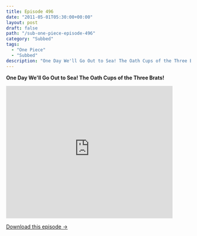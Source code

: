 ```yaml
---
title: Episode 496
date: "2011-05-01T05:30:00+00:00"
layout: post
draft: false
path: "/sub-one-piece-episode-496"
category: "Subbed"
tags:
  - "One Piece"
  - "Subbed"
description: "One Day We'll Go Out to Sea! The Oath Cups of the Three Brats!"
---
```


**One Day We'll Go Out to Sea! The Oath Cups of the Three Brats!**

<iframe width="640" height="360" src="https://www.rapidvideo.com/e/G6FRPF07VX" frameborder="0" marginwidth=0 marginheight=0 scrolling=no allowfullscreen style="max-width:90%;"></iframe>

<a href="http://ouo.io/qs/eCodkFEQ?s=https://www.rapidvideo.com/d/G6FRPF07VX" class="styled_a">Download this episode →</a>

